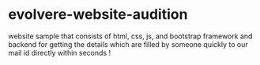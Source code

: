 # evolvere-website-audition
website sample that consists of html, css, js, and bootstrap framework and backend for getting the details which are filled by someone quickly to our mail id directly within seconds !
